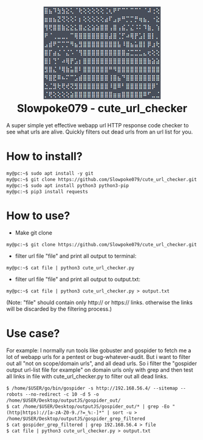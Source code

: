 <h1 align="center">
  <br>
  <a href=""><img src="https://github.com/Slowpoke079/cute_url_checker/blob/master/image.PNG" alt="" width="308px;"></a>
  <br>
  Slowpoke079 - cute_url_checker
  <br>
</h1>
A super simple yet effective webapp url HTTP response code checker to see what urls are alive. Quickly filters out dead urls from an url list for you.

# How to install?

```console
my@pc:~$ sudo apt install -y git
my@pc:~$ git clone https://github.com/Slowpoke079/cute_url_checker.git
my@pc:~$ sudo apt install python3 python3-pip
my@pc:~$ pip3 install requests
```

# How to use?
- Make git clone
```console
my@pc:~$ git clone https://github.com/Slowpoke079/cute_url_checker.git
```

- filter url file "file" and print all output to terminal:
```console
my@pc:~$ cat file | python3 cute_url_checker.py
```

- filter url file "file" and print all output to output.txt:
```console
my@pc:~$ cat file | python3 cute_url_checker.py > output.txt
```

(Note: "file" should contain only http:// or https:// links. otherwise the links will be discarded by the filtering process.)

# Use case?
For example: I normally run tools like gobuster and gospider to fetch me a lot of webapp urls for a pentest or bug-whatever-audit. But i want to filter out all "not on scope/domain urls", and all dead urls.
So i filter the "gospider output url-list file for example" on domain urls only with grep and then test all links in file with cute_url_checker.py to filter out all dead links.
```console
$ /home/$USER/go/bin/gospider -s http://192.168.56.4/ --sitemap --robots --no-redirect -c 10 -d 5 -o /home/$USER/Desktop/outputJS/gospider_out/
$ cat /home/$USER/Desktop/outputJS/gospider_out/* | grep -Eo "(http|https)://[a-zA-Z0-9./?=_%:-]*" | sort -u > /home/$USER/Desktop/outputJS/gospider_grep_filtered
$ cat gospider_grep_filtered | grep 192.168.56.4 > file
$ cat file | python3 cute_url_checker.py > output.txt
```
